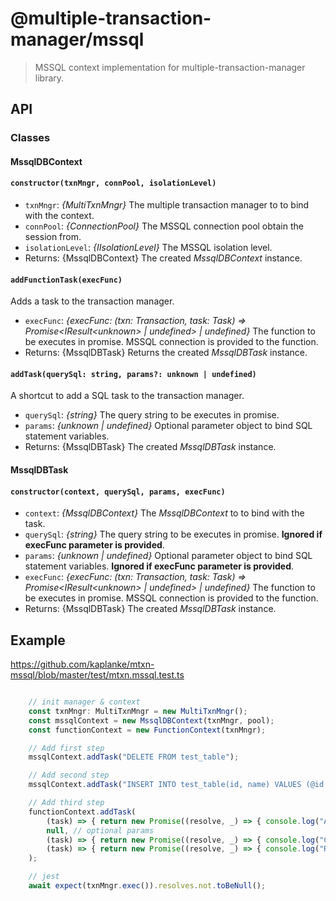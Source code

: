 # @multiple-transaction-manager/mssql

> MSSQL context implementation for multiple-transaction-manager library. 

## API

### Classes

#### __MssqlDBContext__

####  `constructor(txnMngr, connPool, isolationLevel)`
-   `txnMngr`: _{MultiTxnMngr}_ The multiple transaction manager to to bind with the context.
-   `connPool`: _{ConnectionPool}_ The MSSQL connection pool obtain the session from.
-   `isolationLevel`: _{IIsolationLevel}_ The MSSQL isolation level.
-   Returns: {MssqlDBContext} The created _MssqlDBContext_ instance.

#### `addFunctionTask(execFunc)`

Adds a task to the transaction manager.

-   `execFunc`: _{execFunc: (txn: Transaction, task: Task) =>  Promise\<IResult\<unknown> | undefined>  | undefined}_ The function to be executes in promise. MSSQL connection is provided to the function.
-   Returns: {MssqlDBTask} Returns the created _MssqlDBTask_ instance.

#### `addTask(querySql: string, params?: unknown | undefined)`

A shortcut to add a SQL task to the transaction manager.

-   `querySql`: _{string}_ The query string to be executes in promise.
-   `params`: _{unknown | undefined}_ Optional parameter object to bind SQL statement variables.
-   Returns: {MssqlDBTask} The created _MssqlDBTask_ instance.


#### __MssqlDBTask__

####  `constructor(context, querySql, params, execFunc)`
-   `context`: _{MssqlDBContext}_ The _MssqlDBContext_ to to bind with the task.
-   `querySql`: _{string}_ The query string to be executes in promise. __Ignored if execFunc parameter is provided__.
-   `params`: _{unknown | undefined}_ Optional parameter object to bind SQL statement variables. __Ignored if execFunc parameter is provided__.
-   `execFunc`: _{execFunc: (txn: Transaction, task: Task) =>  Promise\<IResult\<unknown> | undefined>  | undefined}_  The function to be executes in promise. MSSQL connection is provided to the function.
-   Returns: {MssqlDBTask} The created _MssqlDBTask_ instance.

## Example

https://github.com/kaplanke/mtxn-mssql/blob/master/test/mtxn.mssql.test.ts

```js

    // init manager & context
    const txnMngr: MultiTxnMngr = new MultiTxnMngr();
    const mssqlContext = new MssqlDBContext(txnMngr, pool);
    const functionContext = new FunctionContext(txnMngr);

    // Add first step
    mssqlContext.addTask("DELETE FROM test_table");

    // Add second step
    mssqlContext.addTask("INSERT INTO test_table(id, name) VALUES (@id, @name)", [["id", TYPES.Numeric(38), 1], ["name", TYPES.VarChar(100), "Dave"]]);

    // Add third step
    functionContext.addTask(
        (task) => { return new Promise((resolve, _) => { console.log("All done."); resolve(task); }); },
        null, // optional params
        (task) => { return new Promise((resolve, _) => { console.log("Committing..."); resolve(task); }); },
        (task) => { return new Promise((resolve, _) => { console.log("Rolling back..."); resolve(task); }); }
    );

    // jest
    await expect(txnMngr.exec()).resolves.not.toBeNull();
```
